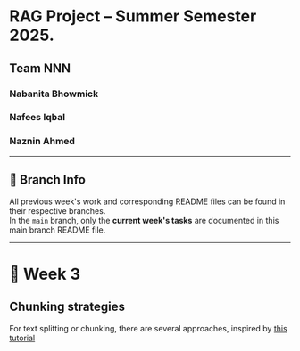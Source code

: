 # RAG Project – Summer Semester 2025. 
## Team NNN
### Nabanita Bhowmick
### Nafees Iqbal
### Naznin Ahmed

---

## 📂 Branch Info

All previous week's work and corresponding README files can be found in their respective branches.  
In the `main` branch, only the **current week's tasks** are documented in this main branch README file.

---

# 📅 Week 3

## Chunking strategies

For text splitting or chunking, there are several approaches, inspired by  [this tutorial](https://github.com/FullStackRetrieval-com/RetrievalTutorials/blob/main/tutorials/LevelsOfTextSplitting/5_Levels_Of_Text_Splitting.ipynb)
